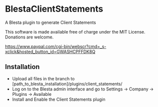 # BlestaClientStatements
A Blesta plugin to generate Client Statements

This software is made available free of charge under the MIT License. Donations are welcome.

https://www.paypal.com/cgi-bin/webscr?cmd=_s-xclick&hosted_button_id=GWASHCPFFDK8Q

## Installation

- Upload all files in the branch to [path_to_blesta_installation]/plugins/client_statements/
- Log on to the Blesta admin interface and go to Settings -> Company -> Plugins -> Available
- Install and Enable the Client Statements plugin
